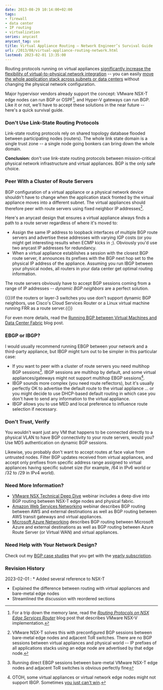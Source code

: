 ```yaml
---
date: 2013-08-29 10:14:00+02:00
tags:
- firewall
- data center
- IP routing
- virtualization
series: anycast
anycast_tag: use
title: Virtual Appliance Routing – Network Engineer’s Survival Guide
url: /2013/08/virtual-appliance-routing-network.html
lastmod: 2023-02-01 13:35:00
---
```

Routing protocols running on virtual appliances [significantly increase the flexibility of virtual-to-physical network integration](http://blog.ipspace.net/2013/06/dynamic-routing-with-virtual-appliances.html) -- you can easily [move the whole application stack across subnets or data centers](http://blog.ipspace.net/2013/05/simplify-your-disaster-recovery-with.html) without changing the physical network configuration.

Major hypervisor vendors already support the concept: VMware NSX-T edge nodes can run BGP or OSPF[^NSXV], and Hyper-V gateways can run BGP. Like it or not, we'll have to accept these solutions in the near future -- here's a quick survival guide.
<!--more-->

[^NSXV]: For a trip down the memory lane, read the _[Routing Protocols on NSX Edge Services Router](https://blog.ipspace.net/2013/08/routing-protocols-on-nsx-edge-services.html)_ blog post that describes VMware NSX-V implementation.

### Don't Use Link-State Routing Protocols

Link-state routing protocols rely on shared topology database flooded between participating nodes (routers). The whole link state domain is a single trust zone -- a single node going bonkers can bring down the whole domain.

**Conclusion:** don't use link-state routing protocols between mission-critical physical network infrastructure and virtual appliances. BGP is the only safe choice.

### Peer With a Cluster of Route Servers

BGP configuration of a virtual appliance or a physical network device shouldn't have to change when the application stack fronted by the virtual appliance moves into a different subnet. The virtual appliances should therefore peer with route servers using fixed neighbor IP addresses[^MIGT].

[^MIGT]: VMware NSX-T solves this with preconfigured BGP sessions between bare-metal edge nodes and adjacent ToR switches. There are no BGP sessions between virtual appliances and physical world -- IP prefixes of all applications stacks using an edge node are advertised by that edge node.

Here's an anycast design that ensures a virtual appliance always finds a path to a route server regardless of where it's moved to:

-   Assign the same IP address to loopback interfaces of multiple BGP route servers and advertise these addresses with varying IGP costs (or you might get interesting results when ECMP kicks in ;). Obviously you'd use two anycast IP addresses for redundancy.
-   When a virtual appliance establishes a session with the closest BGP route server, it announces its prefixes with the BGP next hop set to the physical IP address of the appliance. Assuming you run IBGP between your physical nodes, all routers in your data center get optimal routing information.

The route servers obviously have to accept BGP sessions coming from a range of IP addresses -- _dynamic BGP neighbors_ are a perfect solution.

{{<note info>}}If the routers or layer-3 switches you use don't support dynamic BGP neighbors, use Cisco's Cloud Services Router  or a Linux virtual machine running FRR as a route server.{{</note>}}

For even more details, read the [Running BGP between Virtual Machines and Data Center Fabric](/2022/02/bgp-on-virtual-machines.html) blog post.

### EBGP or IBGP?

I would usually recommend running EBGP between your network and a third-party appliance, but IBGP might turn out to be simpler in this particular case:

-   If you want to peer with a cluster of route servers you need multihop BGP sessions[^BME]. IBGP sessions are multihop by default, and some virtual appliances/gateways might not support multihop EBGP sessions[^IBGPS].
-   IBGP sounds more complex (you need route reflectors), but it's usually perfectly OK to advertise the default route to the virtual appliance ... or you might decide to use DHCP-based default routing in which case you don't have to send any information to the virtual appliance.
-   IBGP allows you to use MED and local preference to influence route selection if necessary.

[^BME]: Running direct EBGP sessions between bare-metal VMware NSX-T edge nodes and adjacent ToR switches is obvious perfectly fine

[^IBGPS]: OTOH, some virtual appliances or virtual network edge nodes might not support IBGP. Sometimes [you just can't win](https://wiki.c2.com/?YouJustCantWin).

### Don't Trust, Verify

You wouldn't want just any VM that happens to be connected directly to a physical VLAN to have BGP connectivity to your route servers, would you? Use MD5 authentication on dynamic BGP sessions.

Likewise, you probably don't want to accept routes at face value from untrusted nodes. Filter BGP updates received from virtual appliances, and accept only prefixes from specific address range assigned to virtual appliances having specific subnet size (for example, /64 in IPv6 world or /32 to /29 in IPv4 world).

### Need More Information?

* [VMware NSX Technical Deep Dive](https://www.ipspace.net/VMware_NSX_Technical_Deep_Dive) webinar includes a deep dive into BGP routing between NSX-T edge nodes and physical fabric.
* [Amazon Web Services Networking](https://www.ipspace.net/Amazon_Web_Services_Networking) webinar describes BGP routing between AWS and external destinations as well as BGP routing between AWS transit gateways and virtual appliances.
* [Microsoft Azure Networking](https://www.ipspace.net/Microsoft_Azure_Networking) describes BGP routing between Microsoft Azure and external destinations as well as BGP routing between Azure Route Server (or Virtual WAN) and virtual appliances.

### Need Help with Your Network Design?

Check out my [BGP case studies](https://www.ipspace.net/ExpertExpress_Case_Studies) that you get with the [yearly subscription](http://www.ipspace.net/Subscription).

### Revision History

2023-02-01
: * Added several reference to NSX-T 
  * Explained the difference between routing with virtual appliances and bare-metal edge nodes
  * Streamlined the discussion with reordered sections
